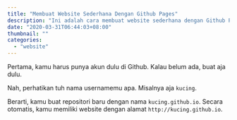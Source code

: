 ```yaml
---
title: "Membuat Website Sederhana Dengan Github Pages"
description: "Ini adalah cara membuat website sederhana dengan Github Pages"
date: "2020-03-31T06:44:03+08:00"
thumbnail: ""
categories:
  - "website"
---
```


Pertama, kamu harus punya akun dulu di Github. Kalau belum ada, buat aja dulu.

Nah, perhatikan tuh nama usernamemu apa. Misalnya aja `kucing`.

Berarti, kamu buat repositori baru dengan nama `kucing.github.io`. Secara otomatis, kamu memiliki website dengan alamat `http://kucing.github.io`.
